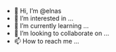 - 👋 Hi, I’m @elnas
- 👀 I’m interested in ...
- 🌱 I’m currently learning ...
- 💞️ I’m looking to collaborate on ...
- 📫 How to reach me ...

<!---
elnas/elnas is a ✨ special ✨ repository because its `README.md` (this file) appears on your GitHub profile.
You can click the Preview link to take a look at your changes.
--->

